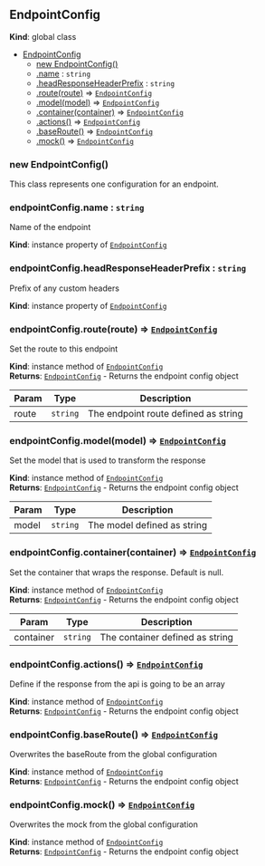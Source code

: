 <a name="EndpointConfig"></a>

## EndpointConfig
**Kind**: global class  

* [EndpointConfig](#EndpointConfig)
    * [new EndpointConfig()](#new_EndpointConfig_new)
    * [.name](#EndpointConfig+name) : <code>string</code>
    * [.headResponseHeaderPrefix](#EndpointConfig+headResponseHeaderPrefix) : <code>string</code>
    * [.route(route)](#EndpointConfig+route) ⇒ <code>[EndpointConfig](#EndpointConfig)</code>
    * [.model(model)](#EndpointConfig+model) ⇒ <code>[EndpointConfig](#EndpointConfig)</code>
    * [.container(container)](#EndpointConfig+container) ⇒ <code>[EndpointConfig](#EndpointConfig)</code>
    * [.actions()](#EndpointConfig+actions) ⇒ <code>[EndpointConfig](#EndpointConfig)</code>
    * [.baseRoute()](#EndpointConfig+baseRoute) ⇒ <code>[EndpointConfig](#EndpointConfig)</code>
    * [.mock()](#EndpointConfig+mock) ⇒ <code>[EndpointConfig](#EndpointConfig)</code>

<a name="new_EndpointConfig_new"></a>

### new EndpointConfig()
This class represents one configuration for an endpoint.

<a name="EndpointConfig+name"></a>

### endpointConfig.name : <code>string</code>
Name of the endpoint

**Kind**: instance property of <code>[EndpointConfig](#EndpointConfig)</code>  
<a name="EndpointConfig+headResponseHeaderPrefix"></a>

### endpointConfig.headResponseHeaderPrefix : <code>string</code>
Prefix of any custom headers

**Kind**: instance property of <code>[EndpointConfig](#EndpointConfig)</code>  
<a name="EndpointConfig+route"></a>

### endpointConfig.route(route) ⇒ <code>[EndpointConfig](#EndpointConfig)</code>
Set the route to this endpoint

**Kind**: instance method of <code>[EndpointConfig](#EndpointConfig)</code>  
**Returns**: <code>[EndpointConfig](#EndpointConfig)</code> - Returns the endpoint config object  

| Param | Type | Description |
| --- | --- | --- |
| route | <code>string</code> | The endpoint route defined as string |

<a name="EndpointConfig+model"></a>

### endpointConfig.model(model) ⇒ <code>[EndpointConfig](#EndpointConfig)</code>
Set the model that is used to transform the response

**Kind**: instance method of <code>[EndpointConfig](#EndpointConfig)</code>  
**Returns**: <code>[EndpointConfig](#EndpointConfig)</code> - Returns the endpoint config object  

| Param | Type | Description |
| --- | --- | --- |
| model | <code>string</code> | The model defined as string |

<a name="EndpointConfig+container"></a>

### endpointConfig.container(container) ⇒ <code>[EndpointConfig](#EndpointConfig)</code>
Set the container that wraps the response. Default is null.

**Kind**: instance method of <code>[EndpointConfig](#EndpointConfig)</code>  
**Returns**: <code>[EndpointConfig](#EndpointConfig)</code> - Returns the endpoint config object  

| Param | Type | Description |
| --- | --- | --- |
| container | <code>string</code> | The container defined as string |

<a name="EndpointConfig+actions"></a>

### endpointConfig.actions() ⇒ <code>[EndpointConfig](#EndpointConfig)</code>
Define if the response from the api is going to be an array

**Kind**: instance method of <code>[EndpointConfig](#EndpointConfig)</code>  
**Returns**: <code>[EndpointConfig](#EndpointConfig)</code> - Returns the endpoint config object  
<a name="EndpointConfig+baseRoute"></a>

### endpointConfig.baseRoute() ⇒ <code>[EndpointConfig](#EndpointConfig)</code>
Overwrites the baseRoute from the global configuration

**Kind**: instance method of <code>[EndpointConfig](#EndpointConfig)</code>  
**Returns**: <code>[EndpointConfig](#EndpointConfig)</code> - Returns the endpoint config object  
<a name="EndpointConfig+mock"></a>

### endpointConfig.mock() ⇒ <code>[EndpointConfig](#EndpointConfig)</code>
Overwrites the mock from the global configuration

**Kind**: instance method of <code>[EndpointConfig](#EndpointConfig)</code>  
**Returns**: <code>[EndpointConfig](#EndpointConfig)</code> - Returns the endpoint config object  

